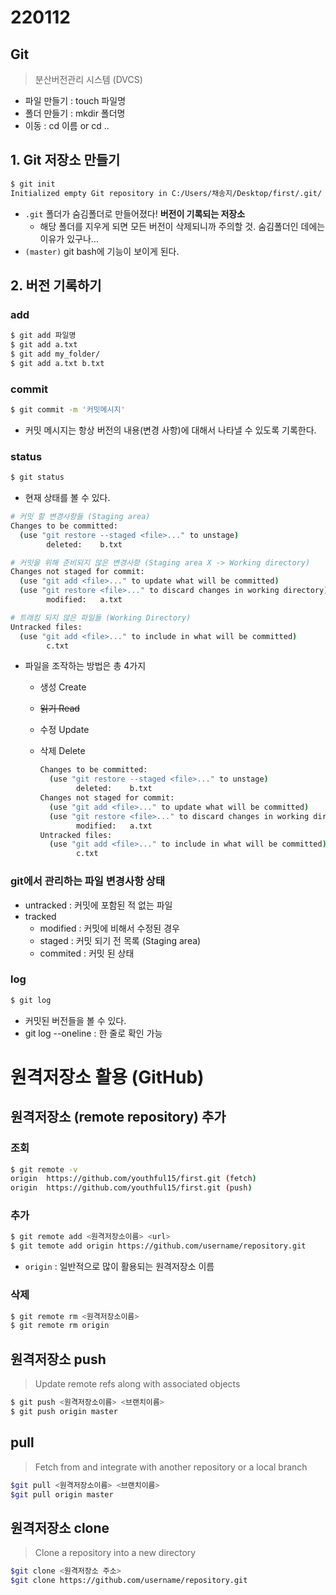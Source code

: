 # 220112

## Git

> 분산버전관리 시스템 (DVCS)

- 파일 만들기 : touch 파일명
- 폴더 만들기 : mkdir 폴더명
- 이동 : cd 이름 or cd ..



## 1. Git 저장소 만들기

```bash
$ git init
Initialized empty Git repository in C:/Users/채송지/Desktop/first/.git/
```

- `.git` 폴더가 숨김폴더로 만들어졌다! **버전이 기록되는 저장소**
  - 해당 폴더를 지우게 되면 모든 버전이 삭제되니까 주의할 것. 숨김폴더인 데에는 이유가 있구나...
- `(master)` git bash에 기능이 보이게 된다.



## 2. 버전 기록하기

### add

```bash
$ git add 파일명
$ git add a.txt
$ git add my_folder/
$ git add a.txt b.txt
```

### commit

```bash
$ git commit -m '커밋메시지'
```

- 커밋 메시지는 항상 버전의 내용(변경 사항)에 대해서 나타낼 수 있도록 기록한다.

### status

```bash
$ git status
```

- 현재 상태를 볼 수 있다.

```bash
# 커밋 할 변경사항들 (Staging area)
Changes to be committed:
  (use "git restore --staged <file>..." to unstage)
        deleted:    b.txt

# 커밋을 위해 준비되지 않은 변경사항 (Staging area X -> Working directory)
Changes not staged for commit:
  (use "git add <file>..." to update what will be committed)
  (use "git restore <file>..." to discard changes in working directory)
        modified:   a.txt

# 트래킹 되지 않은 파일들 (Working Directory)
Untracked files:
  (use "git add <file>..." to include in what will be committed)
        c.txt
```

- 파일을 조작하는 방법은 총 4가지

  - 생성 Create

  - ~~읽기 Read~~

  - 수정 Update

  - 삭제 Delete

    ```bash
    Changes to be committed:
      (use "git restore --staged <file>..." to unstage)
            deleted:    b.txt
    Changes not staged for commit:
      (use "git add <file>..." to update what will be committed)
      (use "git restore <file>..." to discard changes in working directory)
            modified:   a.txt
    Untracked files:
      (use "git add <file>..." to include in what will be committed)
            c.txt
    ```

### git에서 관리하는 파일 변경사항 상태

- untracked : 커밋에 포함된 적 없는 파일
- tracked
  - modified : 커밋에 비해서 수정된 경우
  - staged : 커밋 되기 전 목록 (Staging area)
  - commited : 커밋 된 상태



### log

```bash
$ git log
```

- 커밋된 버전들을 볼 수 있다.
- git log --oneline : 한 줄로 확인 가능



# 원격저장소 활용 (GitHub)

## 원격저장소 (remote repository) 추가

### 조회

```bash
$ git remote -v
origin  https://github.com/youthful15/first.git (fetch)
origin  https://github.com/youthful15/first.git (push)
```

### 추가

```bash
$ git remote add <원격저장소이름> <url>
$ git temote add origin https://github.com/username/repository.git
```

- ``origin`` : 일반적으로 많이 활용되는 원격저장소 이름

### 삭제

```bash
$ git remote rm <원격저장소이름>
$ git remote rm origin
```



## 원격저장소 push

> Update remote refs along with associated objects

```bash
$ git push <원격저장소이름> <브랜치이름>
$ git push origin master
```



## pull

> Fetch from and integrate with another repository or a local branch

```bash
$git pull <원격저장소이름> <브랜치이름>
$git pull origin master
```



## 원격저장소 clone

>  Clone a repository into a new directory

```bash
$git clone <원격저장소 주소>
$git clone https://github.com/username/repository.git
```

